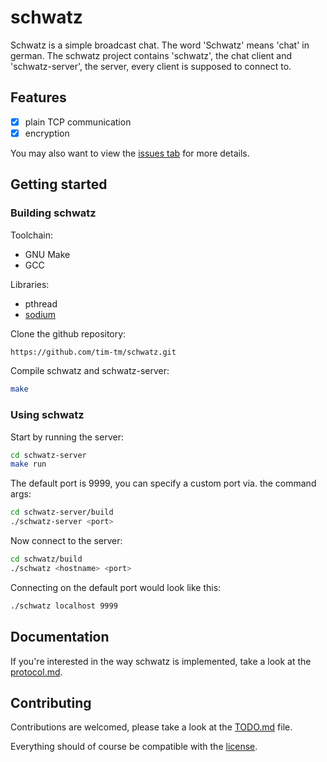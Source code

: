 # schwatz

Schwatz is a simple broadcast chat.
The word 'Schwatz' means 'chat' in german.
The schwatz project contains 'schwatz', the chat client and 'schwatz-server', the server, every client is supposed to connect to.

## Features

- [x] plain TCP communication
- [x] encryption

You may also want to view the [issues tab](https://github.com/tim-tm/schwatz/issues) for more details.

## Getting started

### Building schwatz

Toolchain:
- GNU Make
- GCC

Libraries:
- pthread
- [sodium](https://doc.libsodium.org/)

Clone the github repository:
```sh
https://github.com/tim-tm/schwatz.git
```

Compile schwatz and schwatz-server:
```sh
make
```

### Using schwatz

Start by running the server:
```sh
cd schwatz-server
make run
```

The default port is 9999, you can specify a custom port via. the command args:
```sh
cd schwatz-server/build
./schwatz-server <port>
```

Now connect to the server:
```sh
cd schwatz/build
./schwatz <hostname> <port>
```

Connecting on the default port would look like this:
```sh
./schwatz localhost 9999
```

## Documentation

If you're interested in the way schwatz is implemented, take a look at the [protocol.md](https://github.com/tim-tm/schwatz/blob/main/docs/protocol.md).

## Contributing

Contributions are welcomed, please take a look at the [TODO.md](https://github.com/tim-tm/schwatz/blob/main/TODO.md) file.

Everything should of course be compatible with the [license](https://github.com/tim-tm/schwatz/blob/main/LICENSE).
